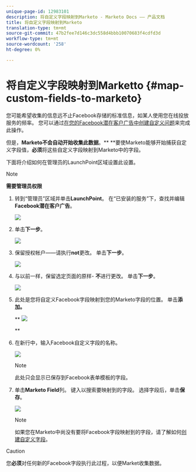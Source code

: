 ```yaml
---
unique-page-id: 12983101
description: 将自定义字段映射到Marketo - Marketo Docs —— 产品文档
title: 将自定义字段映射到Marketo
translation-type: tm+mt
source-git-commit: 47b2fee7d146c3dc558d4bbb10070683f4cdfd3d
workflow-type: tm+mt
source-wordcount: '258'
ht-degree: 0%

---
```



# 将自定义字段映射到Marketto {#map-custom-fields-to-marketo}

您可能希望收集的信息远不止Facebook存储的标准信息，如某人使用您在线投放服务的频率。 您可以通过[在您的Facebook潜在客户广告中创建自定义问题](https://www.facebook.com/business/help/774623835981457?helpref=uf_permalink)来完成此操作。

但是，**Marketo不会自动开始收集此数据**。** **要使Marketo能够开始捕获自定义字段值，**必须**&#x200B;将这些自定义字段映射到Marketo中的字段。

下面将介绍如何在管理员的LaunchPoint区域设置此设置。

>[!NOTE]
>
>**需要管理员权限**

1. 转到“管理员”区域并单击&#x200B;**LaunchPoint**。 在“已安装的服务”下，查找并编辑&#x200B;**Facebook潜在客户广告**。

   ![](assets/image2017-10-24-9-3a32-3a16.png)

1. 单击&#x200B;**下一步**。

   ![](assets/image2017-10-24-14-3a55-3a13.png)

1. 保留授权帐户——请执行&#x200B;**not**&#x200B;更改。 单击&#x200B;**下一步**。

   ![](assets/image2017-10-24-14-3a56-3a48.png)

1. 与以前一样，保留选定页面的原样- **不**&#x200B;进行更改。 单击&#x200B;**下一步**。

   ![](assets/image2017-10-24-15-3a0-3a54.png)

1. 此处是您将自定义Facebook字段映射到您的Marketo字段的位置。 单击&#x200B;**添加。**

   ** ![](assets/image2017-10-24-9-3a33-3a49.png)

   **

1. 在新行中，输入Facebook自定义字段的名称。

   ![](assets/image2017-10-24-9-3a37-3a3.png)

   >[!NOTE]
   >
   >此处只会显示已保存到Facebook表单模板的字段。

1. 单击&#x200B;**Marketo Field**&#x200B;列。 键入以搜索要映射到的字段。 选择字段后，单击&#x200B;**保存**。

   ![](assets/image2017-10-24-11-3a16-3a42.png)

   >[!NOTE]
   >
   >如果您在Marketo中尚没有要将Facebook字段映射到的字段，请了解如何[创建自定义字段](../../../../product-docs/administration/field-management/create-a-custom-field-in-marketo.md)。

>[!CAUTION]
>
>您&#x200B;**必须**&#x200B;对任何新的Facebook字段执行此过程，以便Market收集数据。

